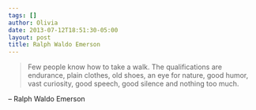 ```yaml
---
tags: []
author: Olivia
date: 2013-07-12T18:51:30-05:00
layout: post
title: Ralph Waldo Emerson
---
```


> Few people know how to take a walk. The qualifications are endurance, plain clothes, old shoes, an eye for nature, good humor, vast curiosity, good speech, good silence and nothing too much.

– Ralph Waldo Emerson
